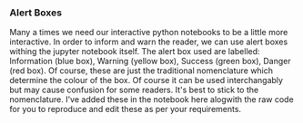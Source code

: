### Alert Boxes
Many a times we need our interactive python notebooks to be a little more interactive. In order to inform and warn the reader, we can use alert boxes withing the jupyter notebook itself. The alert box used are labelled: Information (blue box), Warning (yellow box), Success (green box), Danger (red box). Of course, these are just the traditional nomenclature which determine the colour of the box. Of course it can be used interchangably but may cause confusion for some readers. It's best to stick to the nomenclature. I've added these in the notebook here alogwith the raw code for you to reproduce and edit these as per your requirements.
